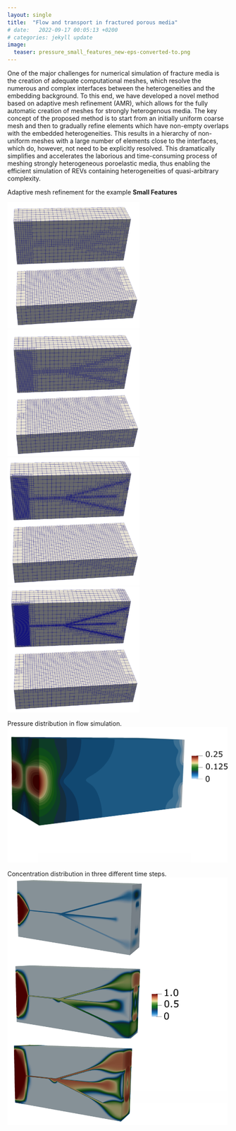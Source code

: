 ```yaml
---
layout: single
title:  "Flow and transport in fractured porous media"
# date:   2022-09-17 00:05:13 +0200
# categories: jekyll update
image:
  teaser: pressure_small_features_new-eps-converted-to.png
---
```



One of the major challenges for numerical simulation of fracture media is the creation of adequate computational meshes,
which resolve the numerous and complex interfaces between the heterogeneities and the embedding background.
To this end, we have developed a novel method based on adaptive mesh refinement (AMR),
which allows for the fully automatic creation of meshes for strongly heterogenous media.
The key concept of the proposed method is to start from an initially uniform coarse mesh and
then to gradually refine elements which have non-empty overlaps with the embedded heterogeneities.
This results in a hierarchy of non-uniform meshes with a large number of elements close to the interfaces,
which do, however, not need to be explicitly resolved.
This dramatically simplifies and accelerates the laborious and time-consuming process
of meshing strongly heterogeneous poroelastic media,
thus enabling the efficient simulation of REVs containing heterogeneities of quasi-arbitrary complexity.

Adaptive mesh refinement for the example __Small Features__

<img src="/assets/images/06flow-and-transport-equi/maria_n_1.png" alt="mesh_front" width="300"/>
<img src="/assets/images/06flow-and-transport-equi/maria_n_2.png" alt="mesh_front" width="300"/>

<img src="/assets/images/06flow-and-transport-equi/maria_n_3.png" alt="mesh_front" width="300"/>
<img src="/assets/images/06flow-and-transport-equi/maria_n_4.png" alt="mesh_front" width="300"/>

Pressure distribution in flow simulation.
<img src="/assets/images/06flow-and-transport-equi/pressure_small_features_new-eps-converted-to.png" width="500"/>


Concentration distribution in three different time steps.
<img src="/assets/images/06flow-and-transport-equi/c3_small_features_new-eps-converted-to.png" width="500"/>


